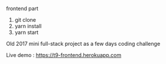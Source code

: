 frontend part

1. git clone
2. yarn install
3. yarn start

Old 2017 mini full-stack project as a few days coding challenge

Live demo : https://t9-frontend.herokuapp.com
